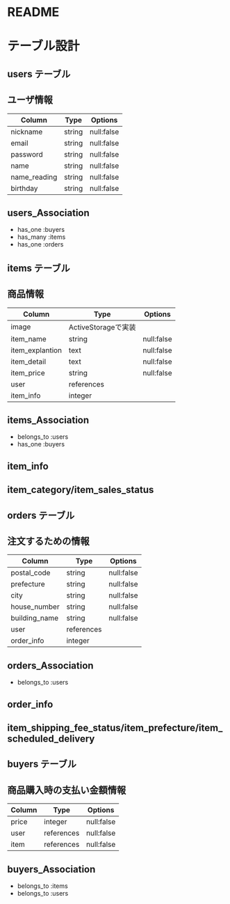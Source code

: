# README

# テーブル設計

## users テーブル
## ユーザ情報
| Column       | Type   | Options    |
| ------------ | ------ | ---------- |
| nickname     | string | null:false |
| email        | string | null:false |
| password     | string | null:false |
| name         | string | null:false |
| name_reading | string | null:false |
| birthday     | string | null:false |

## users_Association
- has_one :buyers
- has_many :items
- has_one :orders

## items テーブル
## 商品情報
| Column          | Type       | Options    |
| --------------- | ---------- | ---------- |
| image           | ActiveStorageで実装      |
| item_name       | string     | null:false |
| item_explantion | text       | null:false |
| item_detail     | text       | null:false |
| item_price      | string     | null:false |
| user            | references |            |
| item_info       | integer    |            |

## items_Association
- belongs_to :users
- has_one :buyers

## item_info
## item_category/item_sales_status

## orders テーブル
## 注文するための情報
| Column        | Type       | Options    |
| ------------- | ---------- | ---------- |
| postal_code   | string     | null:false |
| prefecture    | string     | null:false |
| city          | string     | null:false |
| house_number  | string     | null:false |
| building_name | string     | null:false |
| user          | references |            |
| order_info    | integer    |            |

## orders_Association
- belongs_to :users

## order_info
## item_shipping_fee_status/item_prefecture/item_scheduled_delivery

## buyers テーブル
## 商品購入時の支払い金額情報
| Column | Type       | Options    |
| ------ | ---------- | ---------- |
| price  | integer    | null:false |
| user   | references | null:false |
| item   | references | null:false |

## buyers_Association
- belongs_to :items
- belongs_to :users
